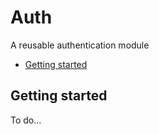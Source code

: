 # Auth

A reusable authentication module

<!-- toc -->

* [Getting started](#getting-started)

<!-- Regenerate with "pre-commit run -a markdown-toc" -->

<!-- tocstop -->

## Getting started

To do...
